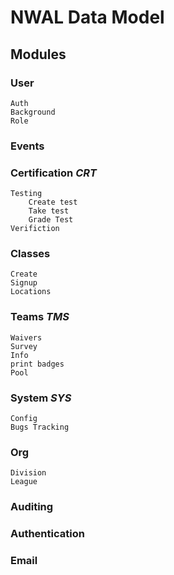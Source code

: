# NWAL Data Model

## Modules

### User
	Auth
	Background
	Role
		
### Events

### Certification *CRT*
	Testing
		Create test
		Take test
		Grade Test
	Verifiction

### Classes
	Create
	Signup
	Locations


### Teams *TMS*
	Waivers
	Survey
	Info
	print badges
	Pool

### System *SYS*
	Config
	Bugs Tracking

### Org
	Division
	League

### Auditing
### Authentication
### Email
